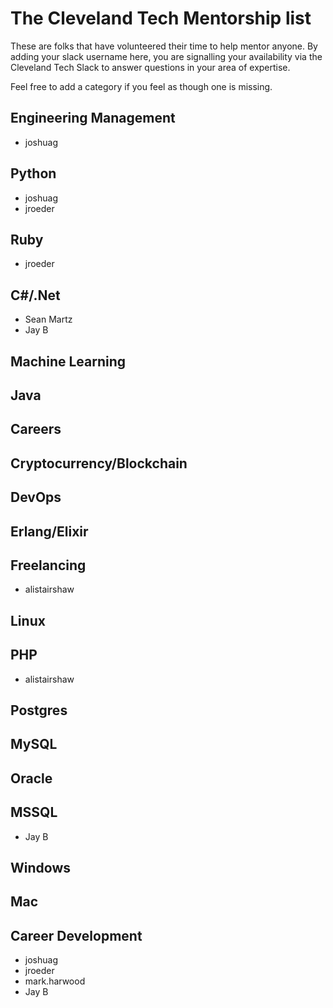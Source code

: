 # The Cleveland Tech Mentorship list

These are folks that have volunteered their time to help mentor anyone. By adding your slack username here, you are signalling your availability via the Cleveland Tech Slack to answer questions in your area of expertise.

Feel free to add a category if you feel as though one is missing.

## Engineering Management
* joshuag

## Python
* joshuag
* jroeder

## Ruby
* jroeder

## C#/.Net
* Sean Martz
* Jay B

## Machine Learning

## Java

## Careers

## Cryptocurrency/Blockchain

## DevOps

## Erlang/Elixir

## Freelancing
* alistairshaw

## Linux

## PHP
* alistairshaw

## Postgres

## MySQL

## Oracle

## MSSQL
* Jay B

## Windows

## Mac

## Career Development
* joshuag
* jroeder
* mark.harwood
* Jay B
